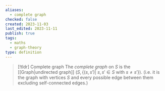```yaml
---
aliases:
  - complete graph
checked: false
created: 2023-11-03
last_edited: 2023-11-11
publish: true
tags:
  - maths
  - graph-theory
type: definition
---
```

>[!tldr] Complete graph
>The *complete graph* on $S$ is the [[Graph|undirected graph]] $(S, \{(s,s') \vert \ s, s' \in S \mbox{ with } s \not = s'\})$. (i.e. it is the graph with vertices $S$ and every possible edge between them excluding self-connected edges.)

